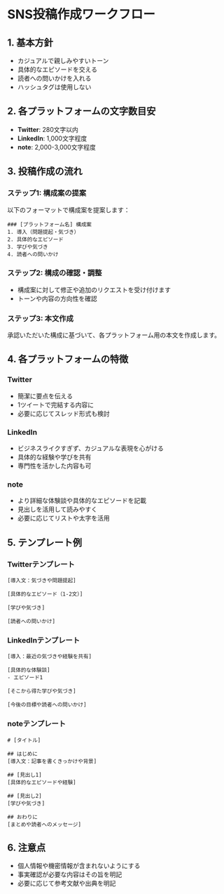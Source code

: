 # SNS投稿作成ワークフロー

## 1. 基本方針
- カジュアルで親しみやすいトーン
- 具体的なエピソードを交える
- 読者への問いかけを入れる
- ハッシュタグは使用しない

## 2. 各プラットフォームの文字数目安
- **Twitter**: 280文字以内
- **LinkedIn**: 1,000文字程度
- **note**: 2,000-3,000文字程度

## 3. 投稿作成の流れ

### ステップ1: 構成案の提案
以下のフォーマットで構成案を提案します：

```
### [プラットフォーム名] 構成案
1. 導入（問題提起・気づき）
2. 具体的なエピソード
3. 学びや気づき
4. 読者への問いかけ
```

### ステップ2: 構成の確認・調整
- 構成案に対して修正や追加のリクエストを受け付けます
- トーンや内容の方向性を確認

### ステップ3: 本文作成
承認いただいた構成に基づいて、各プラットフォーム用の本文を作成します。

## 4. 各プラットフォームの特徴

### Twitter
- 簡潔に要点を伝える
- 1ツイートで完結する内容に
- 必要に応じてスレッド形式も検討

### LinkedIn
- ビジネスライクすぎず、カジュアルな表現を心がける
- 具体的な経験や学びを共有
- 専門性を活かした内容も可

### note
- より詳細な体験談や具体的なエピソードを記載
- 見出しを活用して読みやすく
- 必要に応じてリストや太字を活用

## 5. テンプレート例

### Twitterテンプレート
```
[導入文：気づきや問題提起]

[具体的なエピソード（1-2文）]

[学びや気づき]

[読者への問いかけ]
```

### LinkedInテンプレート
```
[導入：最近の気づきや経験を共有]

[具体的な体験談]
- エピソード1

[そこから得た学びや気づき]

[今後の目標や読者への問いかけ]
```

### noteテンプレート
```
# [タイトル]

## はじめに
[導入文：記事を書くきっかけや背景]

## [見出し1]
[具体的なエピソードや経験]

## [見出し2]
[学びや気づき]

## おわりに
[まとめや読者へのメッセージ]
```

## 6. 注意点
- 個人情報や機密情報が含まれないようにする
- 事実確認が必要な内容はその旨を明記
- 必要に応じて参考文献や出典を明記
